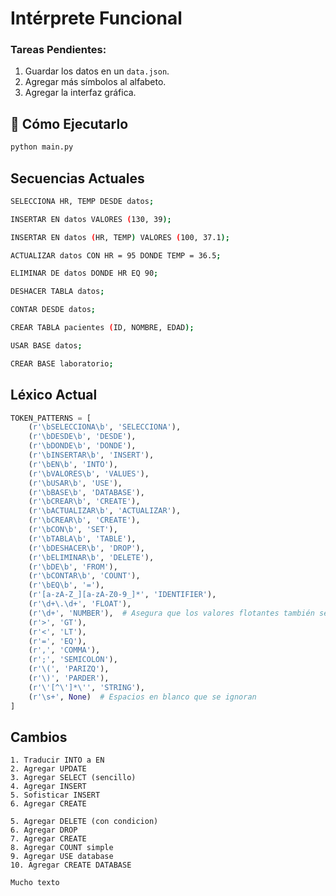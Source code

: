 # Intérprete Funcional

### Tareas Pendientes:
1. Guardar los datos en un `data.json`.
2. Agregar más símbolos al alfabeto.
3. Agregar la interfaz gráfica.

## 🚀 Cómo Ejecutarlo
```sh
python main.py
```

## Secuencias Actuales

```sh
SELECCIONA HR, TEMP DESDE datos;
```
```sh
INSERTAR EN datos VALORES (130, 39);
```
```sh
INSERTAR EN datos (HR, TEMP) VALORES (100, 37.1);
```
```sh
ACTUALIZAR datos CON HR = 95 DONDE TEMP = 36.5;
```
```sh
ELIMINAR DE datos DONDE HR EQ 90;
```
```sh
DESHACER TABLA datos;
```
```sh
CONTAR DESDE datos;
```
```sh
CREAR TABLA pacientes (ID, NOMBRE, EDAD);
```
```sh
USAR BASE datos;
```
```sh
CREAR BASE laboratorio;
```
## Léxico Actual

```python
TOKEN_PATTERNS = [
    (r'\bSELECCIONA\b', 'SELECCIONA'),
    (r'\bDESDE\b', 'DESDE'),
    (r'\bDONDE\b', 'DONDE'),
    (r'\bINSERTAR\b', 'INSERT'),
    (r'\bEN\b', 'INTO'),  
    (r'\bVALORES\b', 'VALUES'),  
    (r'\bUSAR\b', 'USE'),
    (r'\bBASE\b', 'DATABASE'),
    (r'\bCREAR\b', 'CREATE'),
    (r'\bACTUALIZAR\b', 'ACTUALIZAR'),  
    (r'\bCREAR\b', 'CREATE'),
    (r'\bCON\b', 'SET'),
    (r'\bTABLA\b', 'TABLE'),
    (r'\bDESHACER\b', 'DROP'),
    (r'\bELIMINAR\b', 'DELETE'),
    (r'\bDE\b', 'FROM'),
    (r'\bCONTAR\b', 'COUNT'),
    (r'\bEQ\b', '='),
    (r'[a-zA-Z_][a-zA-Z0-9_]*', 'IDENTIFIER'),
    (r'\d+\.\d+', 'FLOAT'),
    (r'\d+', 'NUMBER'),  # Asegura que los valores flotantes también se manejen
    (r'>', 'GT'),
    (r'<', 'LT'),
    (r'=', 'EQ'),
    (r',', 'COMMA'),
    (r';', 'SEMICOLON'),
    (r'\(', 'PARIZQ'),
    (r'\)', 'PARDER'),
    (r'\'[^\']*\'', 'STRING'), 
    (r'\s+', None)  # Espacios en blanco que se ignoran
]

```
## Cambios
    1. Traducir INTO a EN
    2. Agregar UPDATE
    3. Agregar SELECT (sencillo)
    4. Agregar INSERT 
    5. Sofisticar INSERT 
    6. Agregar CREATE
    
    5. Agregar DELETE (con condicion)
    6. Agregar DROP 
    7. Agregar CREATE
    8. Agregar COUNT simple
    9. Agregar USE database
    10. Agregar CREATE DATABASE

    Mucho texto
